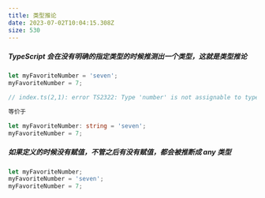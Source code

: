 ```yaml
---
title: 类型推论
date: 2023-07-02T10:04:15.308Z
size: 530
---
```

##### TypeScript 会在没有明确的指定类型的时候推测出一个类型，这就是类型推论

```typescript
let myFavoriteNumber = 'seven';
myFavoriteNumber = 7;

// index.ts(2,1): error TS2322: Type 'number' is not assignable to type 'string'.

等价于

let myFavoriteNumber: string = 'seven';
myFavoriteNumber = 7;
```

##### 如果定义的时候没有赋值，不管之后有没有赋值，都会被推断成 any 类型

```typescript
let myFavoriteNumber;
myFavoriteNumber = 'seven';
myFavoriteNumber = 7;
```

